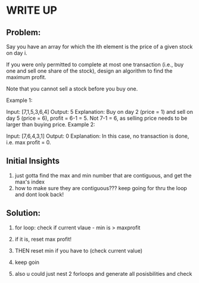 #  WRITE UP

## Problem: 
Say you have an array for which the ith element is the price of a given stock on day i.

If you were only permitted to complete at most one transaction (i.e., buy one and sell one share of the stock), design an algorithm to find the maximum profit.

Note that you cannot sell a stock before you buy one.

Example 1:

Input: [7,1,5,3,6,4]
Output: 5
Explanation: Buy on day 2 (price = 1) and sell on day 5 (price = 6), profit = 6-1 = 5.
             Not 7-1 = 6, as selling price needs to be larger than buying price.
Example 2:

Input: [7,6,4,3,1]
Output: 0
Explanation: In this case, no transaction is done, i.e. max profit = 0.


## Initial Insights
1. just gotta find the max and min number that are contiguous, and get the max's index
2. how to make sure they are contiguous??? keep going for thru the loop and dont look back!

## Solution:
1. for loop: check if current vlaue - min is > maxprofit
2. if it is, reset max profit!
3. THEN reset min if you have to (check current value)
4. keep goin

1. also u could just nest 2 forloops and generate all posisbilities and check
